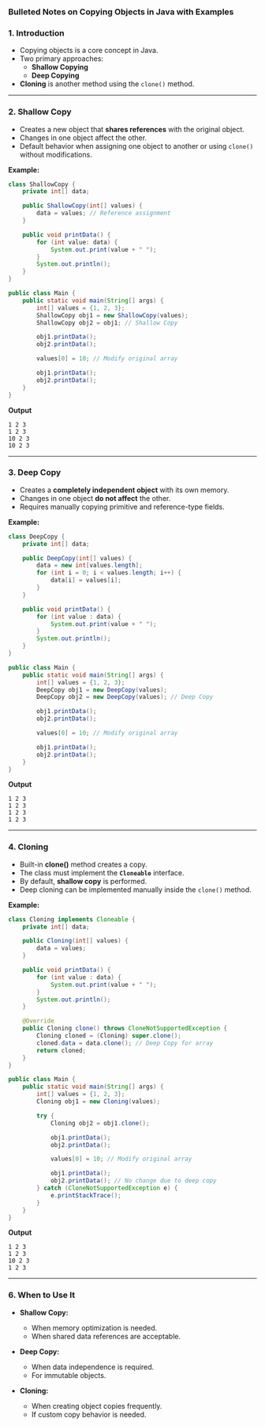 
### **Bulleted Notes on Copying Objects in Java with Examples**

### 1. **Introduction**
- Copying objects is a core concept in Java.
- Two primary approaches:
  - **Shallow Copying**
  - **Deep Copying**
- **Cloning** is another method using the `clone()` method.
  
---

### 2. **Shallow Copy**
- Creates a new object that **shares references** with the original object.
- Changes in one object affect the other.
- Default behavior when assigning one object to another or using `clone()` without modifications.

**Example:**
```java
class ShallowCopy {
    private int[] data;

    public ShallowCopy(int[] values) {
        data = values; // Reference assignment
    }

    public void printData() {
        for (int value: data) {
            System.out.print(value + " ");
        }
        System.out.println();
    }
}

public class Main {
    public static void main(String[] args) {
        int[] values = {1, 2, 3};
        ShallowCopy obj1 = new ShallowCopy(values);
        ShallowCopy obj2 = obj1; // Shallow Copy

        obj1.printData();
        obj2.printData();

        values[0] = 10; // Modify original array

        obj1.printData();
        obj2.printData();
    }
}
```
**Output**
```
1 2 3
1 2 3
10 2 3
10 2 3
```
---

### 3. **Deep Copy**
- Creates a **completely independent object** with its own memory.
- Changes in one object **do not affect** the other.
- Requires manually copying primitive and reference-type fields.

**Example:**
```java
class DeepCopy {
    private int[] data;

    public DeepCopy(int[] values) {
        data = new int[values.length];
        for (int i = 0; i < values.length; i++) {
            data[i] = values[i];
        }
    }

    public void printData() {
        for (int value : data) {
            System.out.print(value + " ");
        }
        System.out.println();
    }
}

public class Main {
    public static void main(String[] args) {
        int[] values = {1, 2, 3};
        DeepCopy obj1 = new DeepCopy(values);
        DeepCopy obj2 = new DeepCopy(values); // Deep Copy

        obj1.printData();
        obj2.printData();

        values[0] = 10; // Modify original array

        obj1.printData();
        obj2.printData();
    }
}
```
**Output**
```
1 2 3
1 2 3
1 2 3
1 2 3
```
---

### 4. **Cloning**
- Built-in **clone()** method creates a copy.
- The class must implement the **`Cloneable`** interface.
- By default, **shallow copy** is performed.
- Deep cloning can be implemented manually inside the `clone()` method.

**Example:**
```java
class Cloning implements Cloneable {
    private int[] data;

    public Cloning(int[] values) {
        data = values;
    }

    public void printData() {
        for (int value : data) {
            System.out.print(value + " ");
        }
        System.out.println();
    }

    @Override
    public Cloning clone() throws CloneNotSupportedException {
        Cloning cloned = (Cloning) super.clone();
        cloned.data = data.clone(); // Deep Copy for array
        return cloned;
    }
}

public class Main {
    public static void main(String[] args) {
        int[] values = {1, 2, 3};
        Cloning obj1 = new Cloning(values);

        try {
            Cloning obj2 = obj1.clone();

            obj1.printData();
            obj2.printData();

            values[0] = 10; // Modify original array

            obj1.printData();
            obj2.printData(); // No change due to deep copy
        } catch (CloneNotSupportedException e) {
            e.printStackTrace();
        }
    }
}
```
**Output**
```
1 2 3
1 2 3
10 2 3
1 2 3
```
---

### 6. **When to Use It**
- **Shallow Copy:**
  - When memory optimization is needed.
  - When shared data references are acceptable.
  
- **Deep Copy:**
  - When data independence is required.
  - For immutable objects.
  
- **Cloning:**
  - When creating object copies frequently.
  - If custom copy behavior is needed.


